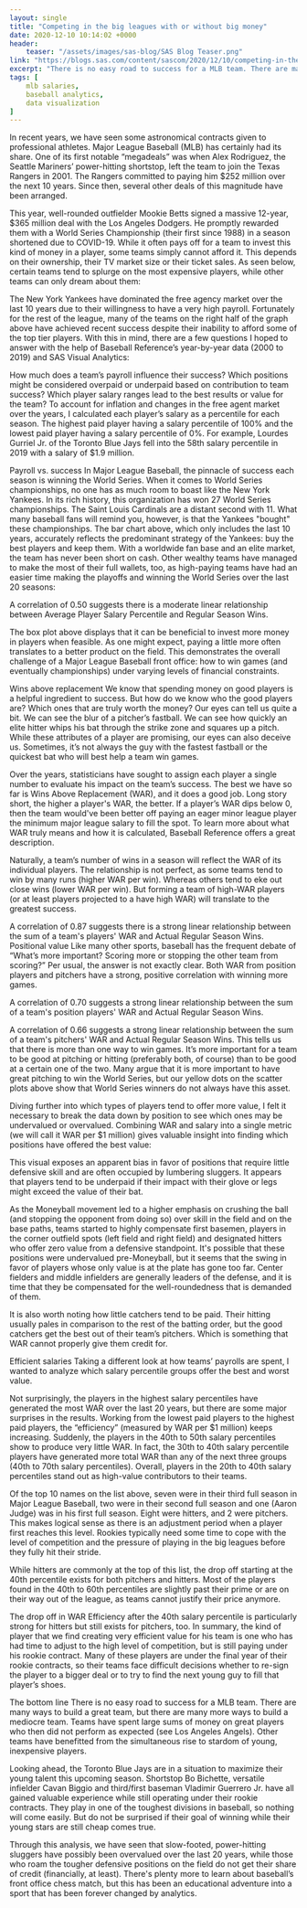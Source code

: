 ```yaml
---
layout: single
title: "Competing in the big leagues with or without big money"
date: 2020-12-10 10:14:02 +0000
header:
    teaser: "/assets/images/sas-blog/SAS Blog Teaser.png"
link: "https://blogs.sas.com/content/sascom/2020/12/10/competing-in-the-big-leagues-with-or-without-big-money/"
excerpt: "There is no easy road to success for a MLB team. There are many ways to build a great team, but there are many more ways to build a mediocre team."
tags: [
    mlb salaries,
    baseball analytics,
    data visualization
]
---
```


<!-- Include text for accurate read time -->

In recent years, we have seen some astronomical contracts given to professional athletes. Major League Baseball (MLB) has certainly had its share. One of its first notable “megadeals” was when Alex Rodriguez, the Seattle Mariners’ power-hitting shortstop, left the team to join the Texas Rangers in 2001. The Rangers committed to paying him $252 million over the next 10 years. Since then, several other deals of this magnitude have been arranged.

This year, well-rounded outfielder Mookie Betts signed a massive 12-year, $365 million deal with the Los Angeles Dodgers. He promptly rewarded them with a World Series Championship (their first since 1988) in a season shortened due to COVID-19. While it often pays off for a team to invest this kind of money in a player, some teams simply cannot afford it. This depends on their ownership, their TV market size or their ticket sales. As seen below, certain teams tend to splurge on the most expensive players, while other teams can only dream about them:


The New York Yankees have dominated the free agency market over the last 10 years due to their willingness to have a very high payroll. Fortunately for the rest of the league, many of the teams on the right half of the graph above have achieved recent success despite their inability to afford some of the top tier players.
With this in mind, there are a few questions I hoped to answer with the help of Baseball Reference’s year-by-year data (2000 to 2019) and SAS Visual Analytics:

How much does a team’s payroll influence their success?
Which positions might be considered overpaid or underpaid based on contribution to team success?
Which player salary ranges lead to the best results or value for the team?
To account for inflation and changes in the free agent market over the years, I calculated each player’s salary as a percentile for each season. The highest paid player having a salary percentile of 100% and the lowest paid player having a salary percentile of 0%. For example, Lourdes Gurriel Jr. of the Toronto Blue Jays fell into the 58th salary percentile in 2019 with a salary of $1.9 million.



Payroll vs. success
In Major League Baseball, the pinnacle of success each season is winning the World Series. When it comes to World Series championships, no one has as much room to boast like the New York Yankees. In its rich history, this organization has won 27 World Series championships. The Saint Louis Cardinals are a distant second with 11. What many baseball fans will remind you, however, is that the Yankees "bought" these championships. The bar chart above, which only includes the last 10 years, accurately reflects the predominant strategy of the Yankees: buy the best players and keep them. With a worldwide fan base and an elite market, the team has never been short on cash. Other wealthy teams have managed to make the most of their full wallets, too, as high-paying teams have had an easier time making the playoffs and winning the World Series over the last 20 seasons:


A correlation of 0.50 suggests there is a moderate linear relationship between Average Player Salary Percentile and Regular Season Wins.

The box plot above displays that it can be beneficial to invest more money in players when feasible. As one might expect, paying a little more often translates to a better product on the field.
This demonstrates the overall challenge of a Major League Baseball front office: how to win games (and eventually championships) under varying levels of financial constraints.

Wins above replacement
We know that spending money on good players is a helpful ingredient to success. But how do we know who the good players are? Which ones that are truly worth the money? Our eyes can tell us quite a bit. We can see the blur of a pitcher’s fastball. We can see how quickly an elite hitter whips his bat through the strike zone and squares up a pitch. While these attributes of a player are promising, our eyes can also deceive us. Sometimes, it’s not always the guy with the fastest fastball or the quickest bat who will best help a team win games.

Over the years, statisticians have sought to assign each player a single number to evaluate his impact on the team’s success. The best we have so far is Wins Above Replacement (WAR), and it does a good job. Long story short, the higher a player's WAR, the better. If a player’s WAR dips below 0, then the team would've been better off paying an eager minor league player the minimum major league salary to fill the spot. To learn more about what WAR truly means and how it is calculated, Baseball Reference offers a great description.

Naturally, a team’s number of wins in a season will reflect the WAR of its individual players. The relationship is not perfect, as some teams tend to win by many runs (higher WAR per win). Whereas others tend to eke out close wins (lower WAR per win). But forming a team of high-WAR players (or at least players projected to a have high WAR) will translate to the greatest success.


A correlation of 0.87 suggests there is a strong linear relationship between the sum of a team's players' WAR and Actual Regular Season Wins.
Positional value
Like many other sports, baseball has the frequent debate of “What’s more important? Scoring more or stopping the other team from scoring?” Per usual, the answer is not exactly clear. Both WAR from position players and pitchers have a strong, positive correlation with winning more games.


A correlation of 0.70 suggests a strong linear relationship between the sum of a team's position players' WAR and Actual Regular Season Wins.

A correlation of 0.66 suggests a strong linear relationship between the sum of a team's pitchers' WAR and Actual Regular Season Wins.
This tells us that there is more than one way to win games. It’s more important for a team to be good at pitching or hitting (preferably both, of course) than to be good at a certain one of the two. Many argue that it is more important to have great pitching to win the World Series, but our yellow dots on the scatter plots above show that World Series winners do not always have this asset.

Diving further into which types of players tend to offer more value, I felt it necessary to break the data down by position to see which ones may be undervalued or overvalued. Combining WAR and salary into a single metric (we will call it WAR per $1 million) gives valuable insight into finding which positions have offered the best value:



This visual exposes an apparent bias in favor of positions that require little defensive skill and are often occupied by lumbering sluggers. It appears that players tend to be underpaid if their impact with their glove or legs might exceed the value of their bat.

As the Moneyball movement led to a higher emphasis on crushing the ball (and stopping the opponent from doing so) over skill in the field and on the base paths, teams started to highly compensate first basemen, players in the corner outfield spots (left field and right field) and designated hitters who offer zero value from a defensive standpoint. It's possible that these positions were undervalued pre-Moneyball, but it seems that the swing in favor of players whose only value is at the plate has gone too far. Center fielders and middle infielders are generally leaders of the defense, and it is time that they be compensated for the well-roundedness that is demanded of them.

It is also worth noting how little catchers tend to be paid. Their hitting usually pales in comparison to the rest of the batting order, but the good catchers get the best out of their team’s pitchers. Which is something that WAR cannot properly give them credit for.

Efficient salaries
Taking a different look at how teams’ payrolls are spent, I wanted to analyze which salary percentile groups offer the best and worst value.



Not surprisingly, the players in the highest salary percentiles have generated the most WAR over the last 20 years, but there are some major surprises in the results. Working from the lowest paid players to the highest paid players, the “efficiency” (measured by WAR per $1 million) keeps increasing. Suddenly, the players in the 40th to 50th salary percentiles show to produce very little WAR. In fact, the 30th to 40th salary percentile players have generated more total WAR than any of the next three groups (40th to 70th salary percentiles). Overall, players in the 20th to 40th salary percentiles stand out as high-value contributors to their teams.



Of the top 10 names on the list above, seven were in their third full season in Major League Baseball, two were in their second full season and one (Aaron Judge) was in his first full season. Eight were hitters, and 2 were pitchers. This makes logical sense as there is an adjustment period when a player first reaches this level. Rookies typically need some time to cope with the level of competition and the pressure of playing in the big leagues before they fully hit their stride.

While hitters are commonly at the top of this list, the drop off starting at the 40th percentile exists for both pitchers and hitters. Most of the players found in the 40th to 60th percentiles are slightly past their prime or are on their way out of the league, as teams cannot justify their price anymore.


The drop off in WAR Efficiency after the 40th salary percentile is particularly strong for hitters but still exists for pitchers, too.
In summary, the kind of player that we find creating very efficient value for his team is one who has had time to adjust to the high level of competition, but is still paying under his rookie contract. Many of these players are under the final year of their rookie contracts, so their teams face difficult decisions whether to re-sign the player to a bigger deal or to try to find the next young guy to fill that player’s shoes.

The bottom line
There is no easy road to success for a MLB team. There are many ways to build a great team, but there are many more ways to build a mediocre team. Teams have spent large sums of money on great players who then did not perform as expected (see Los Angeles Angels). Other teams have benefitted from the simultaneous rise to stardom of young, inexpensive players.

Looking ahead, the Toronto Blue Jays are in a situation to maximize their young talent this upcoming season. Shortstop Bo Bichette, versatile infielder Cavan Biggio and third/first baseman Vladimir Guerrero Jr. have all gained valuable experience while still operating under their rookie contracts. They play in one of the toughest divisions in baseball, so nothing will come easily. But do not be surprised if their goal of winning while their young stars are still cheap comes true.

Through this analysis, we have seen that slow-footed, power-hitting sluggers have possibly been overvalued over the last 20 years, while those who roam the tougher defensive positions on the field do not get their share of credit (financially, at least). There's plenty more to learn about baseball’s front office chess match, but this has been an educational adventure into a sport that has been forever changed by analytics.